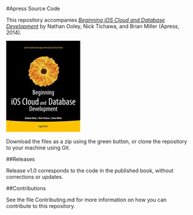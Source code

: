 #Apress Source Code

This repository accompanies [*Beginning iOS Cloud and Database Development*](http://www.apress.com/9781430241133) by Nathan  Ooley, Nick Tichawa, and Brian Miller (Apress, 2014).

![Cover image](9781430241133.jpg)

Download the files as a zip using the green button, or clone the repository to your machine using Git.

##Releases

Release v1.0 corresponds to the code in the published book, without corrections or updates.

##Contributions

See the file Contributing.md for more information on how you can contribute to this repository.
